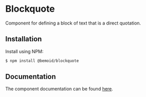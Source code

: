 # Blockquote

Component for defining a block of text that is a direct quotation.

## Installation

Install using NPM:

```bash
$ npm install @bemoid/blockquote
```

## Documentation

The component documentation can be found [here](//bemoid.org/docs/blockquote).